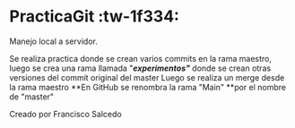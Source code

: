 # PracticaGit :tw-1f334:
Manejo local a servidor.

Se realiza practica donde se crean varios commits en la rama maestro, luego se crea una rama llamada "***experimentos"*** donde se crean otras versiones del commit original del master
Luego se realiza un merge desde la rama maestro
**En GitHub se renombra la rama "Main" **por el nombre de "master"

Creado por Francisco Salcedo